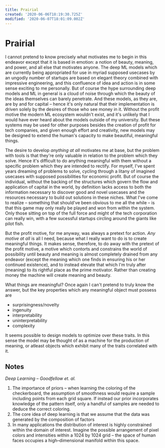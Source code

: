 ```yaml
---
title: Prairial
created: '2020-06-06T18:19:30.725Z'
modified: '2020-06-07T18:01:09.002Z'
---
```


# Prairial

I cannot pretend to know precisely what motivates me to begin in this endeavor except that it is based in emotion: a notion of beauty, meaning, and power, and all else that motivates anyone. The deep ML models which are currently being appropriated for use in myriad supposed usecases by an ungodly number of startups are based on elegant theory combined with impressive engineering, and this confluence of idea and action is in some sense exciting to me personally. But of course the hype surrounding deep models and ML in general is a cloud of noise through which the beauty of the ideas themselves can barely penetrate. And these models, as they are, are by and for capital – hence it's only natural that their implementation is driven solely by the desires of those who see money in it. Without the profit motive the modern ML ecosystem wouldn't exist, and it's unlikely that I would have ever heard about the models outside of my university. But these systems may be used for other purposes besides the creation of profit for tech companies, and given enough effort and creativity, new models may be designed to extend the human's capacity to make beautiful, meaningful things. 

The desire to develop _anything at all_ motivates me at base, but the problem with tools is that they're only valuable in relation to the problem which they solve. Hence it's difficult to do anything meaningful with them without a specific problem which they are intended to rectify. For myself, I've spent years dreaming of problems to solve, cycling through a litany of imagined usecases with supposed possibilities for economic profit. But of course the individual, without the backing of the structures which govern the flow and application of capital in the world, by definition lacks access to both the information necessary to discover good and novel usecases and the resources necessary to build out solutions in these niches. What I've come to realize – something that should've been obvious to me all the while – is that this game may only really be played and won from within the system. Only those sitting on top of the full force and might of the tech corporation can really win, with a few sucessful startups circling around the giants like pilot fish.

But the profit motive, for me anyway, was always a pretext for action. _Any motive at all_ is all I need, because what I really want to do is to create meaningful things. It makes sense, therefore, to do away with the pretext of the profit motive, a motive which contorts and constrains the world of possibility until beauty and meaning is almost completely drained from any endeavor (except the meaning which one finds in ensuring his or her continued existence), and to instead elevate that which I'm truly after (meaning) to its rightful place as the prime motivator. Rather than creating money the machine will create meaning and beauty.

What things are meaningful? Once again I can't pretend to truly know the answer, but the key properties which any meaningful object must possess are
- surprisingness/novelty
- ingenuity
- interpretability
- uninterpretability 
- complexity

It seems possible to design models to optimize over these traits. In this sense the model may be thought of as a machine for the production of meaning, or atleast objects which exhibit many of the traits correlated with it.


## Notes
_Deep Learning – Goodfellow et. al._
1. The importance of priors – when learning the coloring of the checkerboard, the assumption of smoothness would require a sample including points from each grid square. If instead our prior incorporates knowledge of the pattern itself, only a handful of samples are needed to deduce the correct coloring.
2. The core idea of deep learning is that we assume that the data was generated by the composition of factors
3. In many applications the distribution of interest is highly constrained within the domain of interest. Imagine the possible arrangement of pixel colors and intensities within a 1024 by 1024 grid – the space of human faces occupies a high–dimensional manifold within this space.
